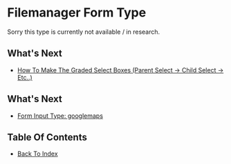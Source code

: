 # Filemanager Form Type

Sorry this type is currently not available / in research.

## What's Next
- [How To Make The Graded Select Boxes (Parent Select -> Child Select -> Etc..)](./how-make-graded-select-box.md)

## What's Next
- [Form Input Type: googlemaps](./form-googlemaps.md)

## Table Of Contents
- [Back To Index](./index.md)